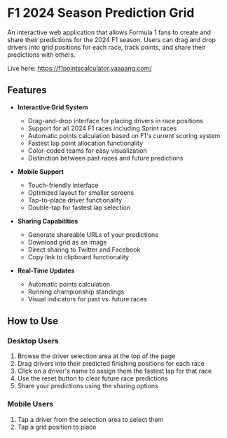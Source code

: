 # F1 2024 Season Prediction Grid

An interactive web application that allows Formula 1 fans to create and share their predictions for the 2024 F1 season. Users can drag and drop drivers into grid positions for each race, track points, and share their predictions with others.

Live here: https://f1pointscalculator.yaaaang.com/

## Features

- **Interactive Grid System**
  - Drag-and-drop interface for placing drivers in race positions
  - Support for all 2024 F1 races including Sprint races
  - Automatic points calculation based on F1's current scoring system
  - Fastest lap point allocation functionality
  - Color-coded teams for easy visualization
  - Distinction between past races and future predictions

- **Mobile Support**
  - Touch-friendly interface
  - Optimized layout for smaller screens
  - Tap-to-place driver functionality
  - Double-tap for fastest lap selection

- **Sharing Capabilities**
  - Generate shareable URLs of your predictions
  - Download grid as an image
  - Direct sharing to Twitter and Facebook
  - Copy link to clipboard functionality

- **Real-Time Updates**
  - Automatic points calculation
  - Running championship standings
  - Visual indicators for past vs. future races

## How to Use

### Desktop Users
1. Browse the driver selection area at the top of the page
2. Drag drivers into their predicted finishing positions for each race
3. Click on a driver's name to assign them the fastest lap for that race
4. Use the reset button to clear future race predictions
5. Share your predictions using the sharing options

### Mobile Users
1. Tap a driver from the selection area to select them
2. Tap a grid position to place
